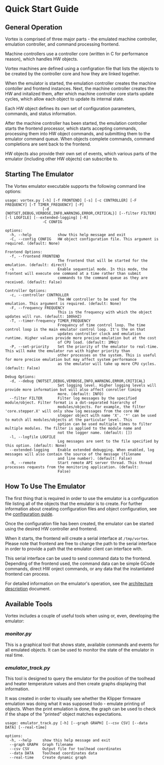 # Quick Start Guide

## General Operation
Vortex is comprised of three major parts - the emulated machine
controller, emulation controller, and command processing frontend.

Machine controllers use a controller core (written in C for
performance reason), which handles HW objects.

Vortex machines are defined using a configration file that lists the
objects to be created by the controller core and how they are linked
together.

When the emulator is started, the emulation controller creates the
machine contoller and frontend instances. Next, the machine controller
creates the HW and initalized them, after which machine controller core
starts update cycles, which allow each object to update its internal
state.

Each HW object defines its own set of configuration parameters, commands,
and status information.

After the machine controller has been started, the emulation controller
starts the frontend processor, which starts accepting commands, processing
them into HW object commands, and submitting them to the emulator command
queue. When objects complete commands, command completions are sent back
to the frontend.

HW objects also provide their own set of events, which various parts of
the emulator (including other HW objects) can subscribe to.

## Starting The Emulator
The Vortex emulator executable supports the following command line options:

```
usage: vortex.py [-h] [-f FRONTEND] [-s] [-c CONTROLLER] [-F FREQUENCY] [-T TIMER_FREQUENCY] [-P]
                 [-d {NOTSET,DEBUG,VERBOSE,INFO,WARNING,ERROR,CRITICAL}] [--filter FILTER] [-l LOGFILE] [--extended-logging] [-R]
                 -C CONFIG

options:
  -h, --help            show this help message and exit
  -C, --config CONFIG   HW object configuration file. This argument is required. (default: None)

Frontend Options:
  -f, --frontend FRONTEND
                        The frontend that will be started for the emulation. (default: direct)
  -s                    Enable sequential mode. In this mode, the frontent will execute one command at a time rather than submit
                        commands to the command queue as they are received. (default: False)

Controller Options:
  -c, --controller CONTROLLER
                        The HW controller to be used for the emulation. This argument is required. (default: None)
  -F, --frequency FREQUENCY
                        This is the frequency with which the object updates will run. (default: 100kHZ)
  -T, --timer-frequency TIMER_FREQUENCY
                        Frequency of time control loop. The time control loop is the main emulator control loop. It's the on that
                        updates controller clock and emulation runtime. Higher values provide more precise emulation but at the cost
                        of CPU load. (default: 1MHz)
  -P, --set-priority    Set the priority of the emulator to real-time. This will make the emulator run with higher priority than
                        other processes on the system. This is useful for more precise emulation but may affect system performance
                        as the emulator will take up more CPU cycles. (default: False)

Debug Options:
  -d, --debug {NOTSET,DEBUG,VERBOSE,INFO,WARNING,ERROR,CRITICAL}
                        Set logging level. Higher logging levels will provide more information but will also affect conroller timing
                        more. (default: INFO)
  --filter FILTER       Filter log messages by the specified module/object. Filter format is a dot-separated hierarchy of
                        modules/objects. For example, the filter 'core.stepper.X' will only show log messages from the core HW
                        stepper object with name 'X'. '*' can be used to match all modules/objects at the particular level. This
                        option can be used multiple times to filter multiple modules. The filter is applied to the module name and
                        not the logger name. (default: [])
  -l, --logfile LOGFILE
                        Log messages are sent to the file specified by this option. (default: None)
  --extended-logging    Enable extended debugging. When enabled, log messages will also contain the source of the message (filename
                        and line number). (default: False)
  -R, --remote          Start remote API server thread. This thread processes requests from the monitoring application. (default:
                        False)
```

## How To Use The Emulator
The first thing that is required in order to use the emulator is a configuration
file listing all of the objects that the emulator is to create. For further
information about creating configuration files and object configuration, see the
[configuration guide](/docs/Configuration.md).

Once the configuration file has been created, the emulator can be started using
the desired HW controller and frontend.

When it starts, the frontend will create a serial interface at `/tmp/vortex`.
Please note that frontend are free to change the path to the serial interface in
order to provide a path that the emulator client can interface with.

This serial interface can be used to send command data to the frontend. Depending
of the frontend used, the command data can be simple GCode commands, direct HW
onject commands, or any data that the instantiated frontend can process.

For detailed information on the emulator's operation, see the 
[architecture description](/docs/Architecture.md) document.

## Available Tools
Vortex includes a couple of useful tools when using or, even, developing the
emulator:

### *monitor.py*

This is a graphical tool that shows state, available commands and events for
all emulated objects. It can be used to monitor the state of the emulator in
real time.

### *emulator_track.py*
This tool is designed to query the emulator for the position of the toolhead
and heater temperature values and then create graphs displaying that information.

It was created in order to visually see whether the Klipper firmware emulation
was doing what it was supposed todo - emulate printing of objects. When the
print emulation is done, the graph can be used to check if the shape of the
"printed" object matches expectations.

```
usage: emulator_track.py [-h] [--graph GRAPH] [--csv CSV] [--data DATA] [--real-time]

options:
  -h, --help     show this help message and exit
  --graph GRAPH  Graph filename
  --csv CSV      Output file for toolhead coordinates
  --data DATA    Toolhead coordinates data
  --real-time    Create dynamic graph
```
